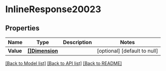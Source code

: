 # InlineResponse20023

## Properties
Name | Type | Description | Notes
------------ | ------------- | ------------- | -------------
**Value** | [**[]Dimension**](dimension.md) |  | [optional] [default to null]

[[Back to Model list]](../README.md#documentation-for-models) [[Back to API list]](../README.md#documentation-for-api-endpoints) [[Back to README]](../README.md)

